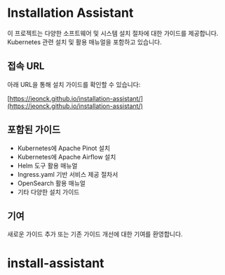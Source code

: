 # Installation Assistant

이 프로젝트는 다양한 소프트웨어 및 시스템 설치 절차에 대한 가이드를 제공합니다. Kubernetes 관련 설치 및 활용 매뉴얼을 포함하고 있습니다.

## 접속 URL

아래 URL을 통해 설치 가이드를 확인할 수 있습니다:

[https://jeonck.github.io/installation-assistant/](https://jeonck.github.io/installation-assistant/)

## 포함된 가이드

*   Kubernetes에 Apache Pinot 설치
*   Kubernetes에 Apache Airflow 설치
*   Helm 도구 활용 매뉴얼
*   Ingress.yaml 기반 서비스 제공 절차서
*   OpenSearch 활용 매뉴얼
*   기타 다양한 설치 가이드

## 기여

새로운 가이드 추가 또는 기존 가이드 개선에 대한 기여를 환영합니다.
# install-assistant
